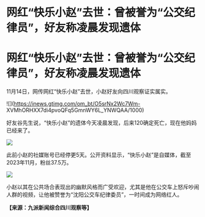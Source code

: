 # 网红“快乐小赵”去世：曾被誉为“公交纪律员”，好友称凌晨发现遗体

# 网红“快乐小赵”去世：曾被誉为“公交纪律员”，好友称凌晨发现遗体

11月14日，网传网红“快乐小赵”去世，小赵好友向四川观察证实属实。

![](https://inews.gtimg.com/om_bt/O5srNx2Wc7Wm-
XVMhORHXX7di4pvoQFq5GmnWY6L_YNWQAA/1000)

好友谷先生说，“快乐小赵”的遗体今天凌晨发现，后来120确定死亡，现在他妈妈已经来了。

![](https://inews.gtimg.com/om_bt/OvJoq1kfutAoqktIMQftkqDbjuqM7Gwxl7-9xGNE_GuiYAA/1000)

此前小赵的社媒账号已经停更5天。公开资料显示，“快乐小赵”是自媒体，截至2023年11月，粉丝37.5万。

![](https://inews.gtimg.com/om_bt/O77wA5hukWi4qAHuvF14ej688DZ7Oq_Vtivvoh6cqxNaYAA/1000)

小赵以其在公共场合表现出的幽默风格而广受欢迎，尤其是他在公交车上怒斥吵闹人群的视频，让他被赞誉为“沈阳公交车纪律委员”，一时间成为网络红人。

**【来源：九派新闻综合四川观察等】**

